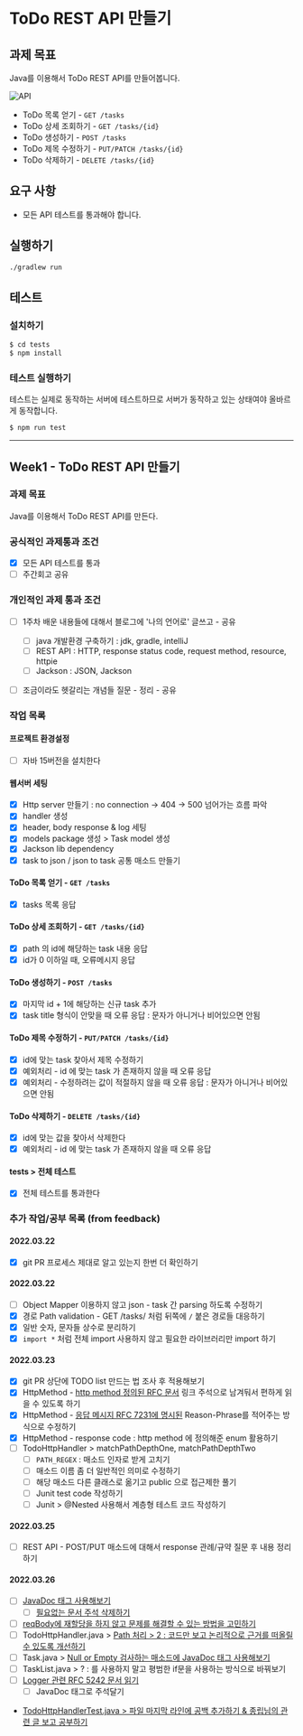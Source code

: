 # ToDo REST API 만들기

## 과제 목표

Java를 이용해서 ToDo REST API를 만들어봅니다.

![API](https://user-images.githubusercontent.com/14071105/103476206-0456f280-4df7-11eb-89c4-d61845ef45ec.png)

- ToDo 목록 얻기 - `GET /tasks`
- ToDo 상세 조회하기 - `GET /tasks/{id}`
- ToDo 생성하기 - `POST /tasks`
- ToDo 제목 수정하기 - `PUT/PATCH /tasks/{id}`
- ToDo 삭제하기 - `DELETE /tasks/{id}`

## 요구 사항

- 모든 API 테스트를 통과해야 합니다.

## 실행하기

```bash
./gradlew run
```

## 테스트

### 설치하기

```bash
$ cd tests
$ npm install
```

### 테스트 실행하기

테스트는 실제로 동작하는 서버에 테스트하므로 서버가 동작하고 있는 상태여야 올바르게 동작합니다.

```bash
$ npm run test
```

---

## Week1 - ToDo REST API 만들기

### 과제 목표
Java를 이용해서 ToDo REST API를 만든다.

### 공식적인 과제통과 조건

- [x] 모든 API 테스트를 통과
- [ ] 주간회고 공유

### 개인적인 과제 통과 조건

- [ ] 1주차 배운 내용들에 대해서 블로그에 '나의 언어로' 글쓰고 - 공유
  - [ ] java 개발환경 구축하기 : jdk, gradle, intelliJ
  - [ ] REST API : HTTP, response status code, request method, resource, httpie
  - [ ] Jackson : JSON, Jackson
- [ ] 조금이라도 헷갈리는 개념들 질문 - 정리 - 공유


### 작업 목록

#### 프로젝트 환경설정

- [ ] 자바 15버전을 설치한다

#### 웹서버 세팅

- [x] Http server 만들기 : no connection -> 404 -> 500 넘어가는 흐름 파악
- [x] handler 생성
- [x] header, body response & log 세팅
- [x] models package 생성 > Task model 생성
- [x] Jackson lib dependency
- [x] task to json / json to task 공통 매소드 만들기

#### ToDo 목록 얻기 - `GET /tasks`

- [x] tasks 목록 응답

#### ToDo 상세 조회하기 - `GET /tasks/{id}`

- [x] path 의 id에 해당하는 task 내용 응답
- [x] id가 0 이하일 때, 오류메시지 응답

#### ToDo 생성하기 - `POST /tasks`

- [x] 마지막 id + 1에 해당하는 신규 task 추가
- [x] task title 형식이 안맞을 때 오류 응답 : 문자가 아니거나 비어있으면 안됨

#### ToDo 제목 수정하기 - `PUT/PATCH /tasks/{id}`

- [x] id에 맞는 task 찾아서 제목 수정하기
- [x] 예외처리 - id 에 맞는 task 가 존재하지 않을 때 오류 응답
- [x] 예외처리 - 수정하려는 값이 적절하지 않을 때 오류 응답 : 문자가 아니거나 비어있으면 안됨

#### ToDo 삭제하기 - `DELETE /tasks/{id}`

- [x] id에 맞는 값을 찾아서 삭제한다
- [x] 예외처리 - id 에 맞는 task 가 존재하지 않을 때 오류 응답

#### tests > 전체 테스트

- [x] 전체 테스트를 통과한다


### 추가 작업/공부 목록 (from feedback)

#### 2022.03.22

- [x] git PR 프로세스 제대로 알고 있는지 한번 더 확인하기 

#### 2022.03.22

- [ ] Object Mapper 이용하지 않고 json - task 간 parsing 하도록 수정하기
- [x] 경로 Path validation - GET /tasks/ 처럼 뒤쪽에 `/` 붙은 경로들 대응하기
- [x] 일반 숫자, 문자들 상수로 분리하기
- [x] `import *` 처럼 전체 import 사용하지 않고 필요한 라이브러리만 import 하기

#### 2022.03.23

- [x] git PR 상단에 TODO list 만드는 법 조사 후 적용해보기
- [x] HttpMethod - [http method 정의된 RFC 문서](https://datatracker.ietf.org/doc/html/rfc7231#section-4.3) 링크 주석으로 남겨둬서 편하게 읽을 수 있도록 하기
- [x] HttpMethod - [응답 메시지 RFC 7231에 명시된](https://datatracker.ietf.org/doc/html/rfc7231#section-6.1) Reason-Phrase를 적어주는 방식으로 수정하기
- [x]  HttpMethod - response code : http method 에 정의해준 enum 활용하기
- [ ] TodoHttpHandler > matchPathDepthOne, matchPathDepthTwo
   - [ ] `PATH_REGEX` : 매소드 인자로 받게 고치기
   - [ ] 매소드 이름 좀 더 일반적인 의미로 수정하기
   - [ ] 해당 매소드 다른 클래스로 옮기고 public 으로 접근제한 풀기
   - [ ] Junit test code 작성하기
   - [ ] Junit > @Nested 사용해서 계층형 테스트 코드 작성하기

#### 2022.03.25

- [ ] REST API - POST/PUT 매소드에 대해서 response 관례/규약 질문 후 내용 정리하기 


#### 2022.03.26

- [ ] [JavaDoc 태그 사용해보기](https://github.com/CodeSoom/spring-week1-assignment-1/pull/82#discussion_r835233263)
  - [ ] [필요없는 문서 주석 삭제하기](https://github.com/CodeSoom/spring-week1-assignment-1/pull/82#discussion_r835233823)
- [ ] [reqBody에 재할당을 하지 않고 문제를 해결할 수 있는 방법을 고민하기](https://github.com/CodeSoom/spring-week1-assignment-1/pull/82#discussion_r835235129)
- [ ] TodoHttpHandler.java > [Path 처리 > 2 : 코드만 보고 논리적으로 근거를 떠올릴 수 있도록 개선하기](https://github.com/CodeSoom/spring-week1-assignment-1/pull/82#discussion_r835236008)
- [ ] Task.java > [Null or Empty 검사하는 매소드에 JavaDoc 태그 사용해보기](https://github.com/CodeSoom/spring-week1-assignment-1/pull/82#discussion_r835237287)
- [ ] TaskList.java > ? : 를 사용하지 말고 평범한 if문을 사용하는 방식으로 바꿔보기
- [ ] [Logger 관련 RFC 5242 문서 읽기](https://github.com/CodeSoom/spring-week1-assignment-1/pull/82#discussion_r835239690)
  - [ ] JavaDoc 태그로 주석달기
- [TodoHttpHandlerTest.java > 파일 마지막 라인에 공백 추가하기 & 종립님의 관련 글 보고 공부하기](https://github.com/CodeSoom/spring-week1-assignment-1/pull/82#discussion_r835240867)


